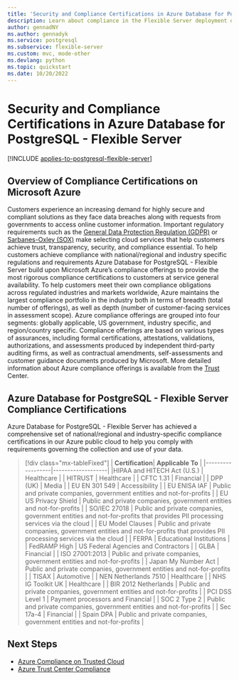 ```yaml
---
title: 'Security and Compliance Certifications in Azure Database for PostgreSQL - Flexible Server'
description: Learn about compliance in the Flexible Server deployment option for Azure Database for PostgreSQL.
author: gennadNY
ms.author: gennadyk
ms.service: postgresql
ms.subservice: flexible-server
ms.custom: mvc, mode-other
ms.devlang: python
ms.topic: quickstart
ms.date: 10/20/2022
---
```


# Security and Compliance Certifications in Azure Database for PostgreSQL - Flexible Server

[!INCLUDE [applies-to-postgresql-flexible-server](../includes/applies-to-postgresql-flexible-server.md)]


## Overview of Compliance Certifications on Microsoft Azure

Customers experience an increasing demand for highly secure and compliant solutions as they face data breaches along with requests from governments to access online customer information. Important regulatory requirements such as the [General Data Protection Regulation (GDPR)](/compliance/regulatory/gdpr) or [Sarbanes-Oxley (SOX)](/compliance/regulatory/offering-sox)  make selecting cloud services that help customers achieve trust, transparency, security, and compliance essential. To help customers achieve compliance with national/regional and industry specific regulations and requirements Azure Database for PostgreSQL - Flexible Server build upon Microsoft Azure’s compliance offerings to provide the most rigorous compliance certifications to customers at service general availability.
To help customers meet their own compliance obligations across regulated industries and markets worldwide, Azure maintains the largest compliance portfolio in the industry both in terms of breadth (total number of offerings), as well as depth (number of customer-facing services in assessment scope). Azure compliance offerings are grouped into four segments: globally applicable, US government, 
industry specific, and region/country specific. Compliance offerings are based on various types of assurances, including formal certifications, attestations, validations, authorizations, and assessments produced by independent third-party auditing firms, as well as contractual amendments, self-assessments and customer guidance documents produced by Microsoft. More detailed information about Azure compliance offerings is available from the [Trust](https://www.microsoft.com/trust-center/compliance/compliance-overview) Center. 

## Azure Database for PostgreSQL - Flexible Server Compliance Certifications

 Azure Database for PostgreSQL - Flexible Server has achieved a comprehensive set of national/regional and industry-specific compliance certifications in our Azure public cloud to help you comply with requirements governing the collection and use of your data.

> [!div class="mx-tableFixed"]
> | **Certification**| **Applicable To** | 
> |------------------|-------------------|
> |HIPAA and HITECH Act (U.S.) | Healthcare |
> | HITRUST              | Healthcare |
> | CFTC 1.31            | Financial |
> | DPP (UK)             | Media |
> | EU EN 301 549        | Accessibility |
> | EU ENISA IAF         | Public and private companies, government entities and not-for-profits |
> | EU US Privacy Shield | Public and private companies, government entities and not-for-profits |
> | SO/IEC 27018         | Public and private companies, government entities and not-for-profits that provides PII processing services via the cloud |
> | EU Model Clauses     | Public and private companies, government entities and not-for-profits that provides PII processing services via the cloud | 
> | FERPA                | Educational Institutions |
> | FedRAMP High         | US Federal Agencies and Contractors |
> | GLBA                 | Financial |
> | ISO 27001:2013       | Public and private companies, government entities and not-for-profits |
> | Japan My Number Act  | Public and private companies, government entities and not-for-profits |
> | TISAX                | Automotive |
> | NEN Netherlands 7510 | Healthcare |
> | NHS IG Toolkit UK    | Healthcare |
> | BIR 2012 Netherlands | Public and private companies, government entities and not-for-profits |
> | PCI DSS Level 1      | Payment processors and Financial |
> | SOC 2 Type 2         | Public and private companies, government entities and not-for-profits |
> | Sec 17a-4            | Financial |
> | Spain DPA            | Public and private companies, government entities and not-for-profits |

## Next Steps
* [Azure Compliance on Trusted Cloud](https://azure.microsoft.com/explore/trusted-cloud/compliance/)
* [Azure Trust Center Compliance](https://www.microsoft.com/en-us/trust-center/compliance/compliance-overview)
